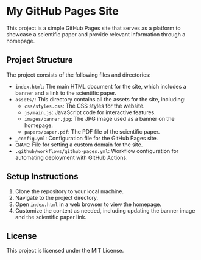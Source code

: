 # My GitHub Pages Site

This project is a simple GitHub Pages site that serves as a platform to showcase a scientific paper and provide relevant information through a homepage.

## Project Structure

The project consists of the following files and directories:

- `index.html`: The main HTML document for the site, which includes a banner and a link to the scientific paper.
- `assets/`: This directory contains all the assets for the site, including:
  - `css/styles.css`: The CSS styles for the website.
  - `js/main.js`: JavaScript code for interactive features.
  - `images/banner.jpg`: The JPG image used as a banner on the homepage.
  - `papers/paper.pdf`: The PDF file of the scientific paper.
- `_config.yml`: Configuration file for the GitHub Pages site.
- `CNAME`: File for setting a custom domain for the site.
- `.github/workflows/github-pages.yml`: Workflow configuration for automating deployment with GitHub Actions.

## Setup Instructions

1. Clone the repository to your local machine.
2. Navigate to the project directory.
3. Open `index.html` in a web browser to view the homepage.
4. Customize the content as needed, including updating the banner image and the scientific paper link.

## License

This project is licensed under the MIT License.